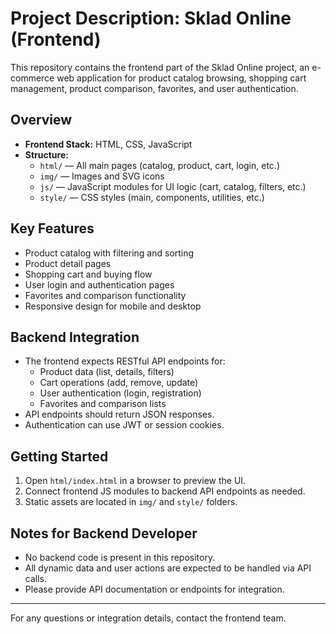 # Project Description: Sklad Online (Frontend)

This repository contains the frontend part of the Sklad Online project, an e-commerce web application for product catalog browsing, shopping cart management, product comparison, favorites, and user authentication.

## Overview
- **Frontend Stack:** HTML, CSS, JavaScript
- **Structure:**
  - `html/` — All main pages (catalog, product, cart, login, etc.)
  - `img/` — Images and SVG icons
  - `js/` — JavaScript modules for UI logic (cart, catalog, filters, etc.)
  - `style/` — CSS styles (main, components, utilities, etc.)

## Key Features
- Product catalog with filtering and sorting
- Product detail pages
- Shopping cart and buying flow
- User login and authentication pages
- Favorites and comparison functionality
- Responsive design for mobile and desktop

## Backend Integration
- The frontend expects RESTful API endpoints for:
  - Product data (list, details, filters)
  - Cart operations (add, remove, update)
  - User authentication (login, registration)
  - Favorites and comparison lists
- API endpoints should return JSON responses.
- Authentication can use JWT or session cookies.

## Getting Started
1. Open `html/index.html` in a browser to preview the UI.
2. Connect frontend JS modules to backend API endpoints as needed.
3. Static assets are located in `img/` and `style/` folders.

## Notes for Backend Developer
- No backend code is present in this repository.
- All dynamic data and user actions are expected to be handled via API calls.
- Please provide API documentation or endpoints for integration.

---

For any questions or integration details, contact the frontend team.
